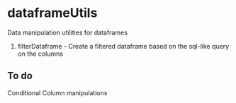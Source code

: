 # dataframeUtils
Data manipulation utilities for dataframes
1. filterDataframe  - Create a filtered dataframe based on the sql-like query on the columns 

To do 
---------
Conditional Column manipulations 
